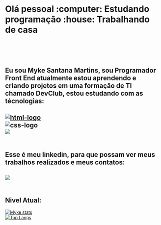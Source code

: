 <h1>Olá pessoal :computer: Estudando programação :house: Trabalhando de casa<h1/>
<br/> 

<h2>Eu sou Myke Santana Martins, sou Programador Front End atualmente estou aprendendo e criando projetos em uma formaçâo de TI chamado DevClub, estou estudando com as técnologias:<h2/>
<a href="https://google.com"><img src="https://img.shields.io/badge/HTML5-E34F26?style=for-the-badge&logo=html5&logoColor=white" alt="html-logo" /></a>
  <br>
<img src="https://img.shields.io/badge/CSS3-1572B6?style=for-the-badge&logo=css3&logoColor=white" alt="css-logo" />
  <br>
<img src="https://img.shields.io/badge/JavaScript-F7DF1E?style=for-the-badge&logo=JavaScript&logoColor=white"/>
  <br/>
  <br/>

<h2>Esse é meu linkedin, para que possam ver meus trabalhos realizados e meus contatos:<h2/>
<img src="https://img.shields.io/badge/LinkedIn-0077B5?style=for-the-badge&logo=linkedin&logoColor=white"/>
<br/>
<br/>

<h2>Nivel Atual:</h2>

[![Myke stats](https://github-readme-stats.vercel.app/api?username=msm1996)](https://github.com/anuraghazra/github-readme-stats)
<br/>
[![Top Langs](https://github-readme-stats.vercel.app/api/top-langs/?username=msm1996)](https://github.com/anuraghazra/github-readme-stats)

